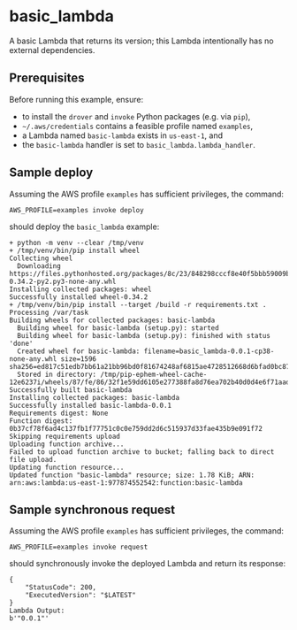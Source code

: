 # basic_lambda
A basic Lambda that returns its version; this Lambda intentionally has no external dependencies.

## Prerequisites
Before running this example, ensure:
- to install the `drover` and `invoke` Python packages (e.g. via `pip`),
- `~/.aws/credentials` contains a feasible profile named `examples`,
- a Lambda named `basic-lambda` exists in `us-east-1`, and
- the `basic-lambda` handler is set to `basic_lambda.lambda_handler`.

## Sample deploy
Assuming the AWS profile `examples` has sufficient privileges, the command:

`AWS_PROFILE=examples invoke deploy`

should deploy the `basic_lambda` example:

```
+ python -m venv --clear /tmp/venv
+ /tmp/venv/bin/pip install wheel
Collecting wheel
  Downloading https://files.pythonhosted.org/packages/8c/23/848298cccf8e40f5bbb59009b32848a4c38f4e7f3364297ab3c3e2e2cd14/wheel-0.34.2-py2.py3-none-any.whl
Installing collected packages: wheel
Successfully installed wheel-0.34.2
+ /tmp/venv/bin/pip install --target /build -r requirements.txt .
Processing /var/task
Building wheels for collected packages: basic-lambda
  Building wheel for basic-lambda (setup.py): started
  Building wheel for basic-lambda (setup.py): finished with status 'done'
  Created wheel for basic-lambda: filename=basic_lambda-0.0.1-cp38-none-any.whl size=1596 sha256=ed817c51edb7bb61a21bb96bd0f81674248af6815ae4728512668d6bfad0bc87
  Stored in directory: /tmp/pip-ephem-wheel-cache-12e6237i/wheels/87/fe/86/32f1e59dd6105e277388fa8d76ea702b40d0d4e6f71aad7438
Successfully built basic-lambda
Installing collected packages: basic-lambda
Successfully installed basic-lambda-0.0.1
Requirements digest: None
Function digest: 0b37cf78f6ad4c137fb1f77751c0c0e759dd2d6c515937d33fae435b9e091f72
Skipping requirements upload
Uploading function archive...
Failed to upload function archive to bucket; falling back to direct file upload.
Updating function resource...
Updated function "basic-lambda" resource; size: 1.78 KiB; ARN: arn:aws:lambda:us-east-1:977874552542:function:basic-lambda
```

## Sample synchronous request
Assuming the AWS profile `examples` has sufficient privileges, the command:

`AWS_PROFILE=examples invoke request`

should synchronously invoke the deployed Lambda and return its response:

```
{
    "StatusCode": 200,
    "ExecutedVersion": "$LATEST"
}
Lambda Output:
b'"0.0.1"'
```